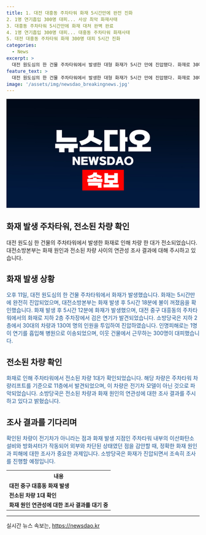 ```yaml
---
title: 1. 대전 대흥동 주차타워 화재 5시간만에 완전 진화
2. 1명 연기흡입 300명 대피... 사상 최악 화재사태
3. 대흥동 주차타워 5시간만에 화재 대처 완벽 완료
4. 1명 연기흡입 300명 대피... 대흥동 주차타워 화재사태
5. 대전 대흥동 주차타워 화재 300명 대피 5시간 진화
categories:
  - News
excerpt: >
  대전 원도심의 한 건물 주차타워에서 발생한 대형 화재가 5시간 만에 진압됐다. 화재로 30대의 차량이 손상을 입었으며 1명이 연기를 흡입해 병원으로 이송됐다. 피해 규모와 화재 원인에 대한 조사가 추후 진행될 예정이다. 해당 사건은 계속해서 주목할 필요가 있다.
feature_text: >
  대전 원도심의 한 건물 주차타워에서 발생한 대형 화재가 5시간 만에 진압됐다. 화재로 30대의 차량이 손상을 입었으며 1명이 연기를 흡입해 병원으로 이송됐다. 피해 규모와 화재 원인에 대한 조사가 추후 진행될 예정이다. 해당 사건은 계속해서 주목할 필요가 있다.
image: '/assets/img/newsdao_breakingnews.jpg'
---
```


<p><img src="/assets/img/newsdao_breakingnews.jpg" alt="ranknews 속보" /></p>

<h2>화재 발생 주차타워, 전소된 차량 확인</h2>

<p data-ke-size="size16">대전 원도심 한 건물의 주차타워에서 발생한 화재로 인해 차량 한 대가 전소되었습니다. 대전소방본부는 화재 원인과 전소된 차량 사이의 연관성 조사 결과에 대해 주시하고 있습니다.</p>

<h2 data-ke-size="size26">화재 발생 상황</h2>

<p><span style="color: #1a5490;">오후 11일, 대전 원도심의 한 건물 주차타워에서 화재가 발생했습니다. 화재는 5시간만에 완전히 진압되었으며, 대전소방본부는 화재 발생 후 5시간 18분에 불이 꺼졌음을 확인했습니다. 화재 발생 후 5시간 12분에 화재가 발생했으며, 대전 중구 대흥동의 주차타워에서의 화재로 지하 2층 주차장에서 검은 연기가 발견되었습니다. 소방당국은 지하 2층에서 30대의 차량과 130여 명의 인원을 투입하여 진압하였습니다. 인명피해로는 1명이 연기를 흡입해 병원으로 이송되었으며, 이웃 건물에서 근무하는 300명이 대피했습니다.</span></p>

<h2 data-ke-size="size26">전소된 차량 확인</h2>

<p><span style="color: #1a5490;">화재로 인해 주차타워에서 전소된 차량 1대가 확인되었습니다. 해당 차량은 주차타워 차량리프트를 기준으로 11층에서 발견되었으며, 이 차량은 전기차 모델이 아닌 것으로 파악되었습니다. 소방당국은 전소된 차량과 화재 원인의 연관성에 대한 조사 결과를 주시하고 있다고 밝혔습니다.</span></p>

<h2 data-ke-size="size26">조사 결과를 기다리며</h2>

<p><span style="color: #1a5490;">확인된 차량이 전기차가 아니라는 점과 화재 발생 지점인 주차타워 내부의 이산화탄소 설비와 방화셔터가 작동되어 외부와 차단된 상태였던 점을 감안할 때, 정확한 화재 원인과 피해에 대한 조사가 중요한 과제입니다. 소방당국은 화재가 진압되면서 조속히 조사를 진행할 예정입니다.</span></p>

<table>
  <tr>
    <th style="text-align: center;">내용</th>
  </tr>
  <tr>
    <td><b>대전 중구 대흥동 화재 발생</b></td>
  </tr>
  <tr>
    <td><b>전소된 차량 1대 확인</b></td>
  </tr>
  <tr>
    <td><b>화재 원인 연관성에 대한 조사 결과를 대기 중</b></td>
  </tr>
</table>

<hr>
실시간 뉴스 속보는, <a href="https://newsdao.kr" rel="dofollow">https://newsdao.kr</a>


